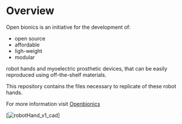 # Overview

Open bionics is an initiative for the development of:
* open source
* affordable
* ligh-weight
* modular

robot hands and myoelectric prosthetic devices, that can be easily reproduced using off-the-shelf materials.

This repository contains the files necessary to replicate of these robot hands.

For more information visit [Openbionics](http://www.openbionics.org/)

[![robotHand_v1_cad](https://github.com/zisi/openBionics/blob/master/pics/robotHand.JPG)]
